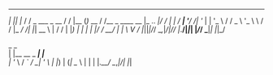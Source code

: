    _  _     __               ___     _          __              
 _| || |_  / /   _ ___ _ __ / / |__ (_)_ __    / /__ _ ____   __
|_  ..  _|/ / | | / __| '__/ /| '_ \| | '_ \  / / _ \ '_ \ \ / /
|_      _/ /| |_| \__ \ | / / | |_) | | | | |/ /  __/ | | \ V / 
  |_||_|/_/  \__,_|___/_|/_/  |_.__/|_|_| |_/_/ \___|_| |_|\_/  
                                                                
 _               _     
| |__   __ _ ___| |__  
| '_ \ / _` / __| '_ \ 
| |_) | (_| \__ \ | | |
|_.__/ \__,_|___/_| |_|
                       
